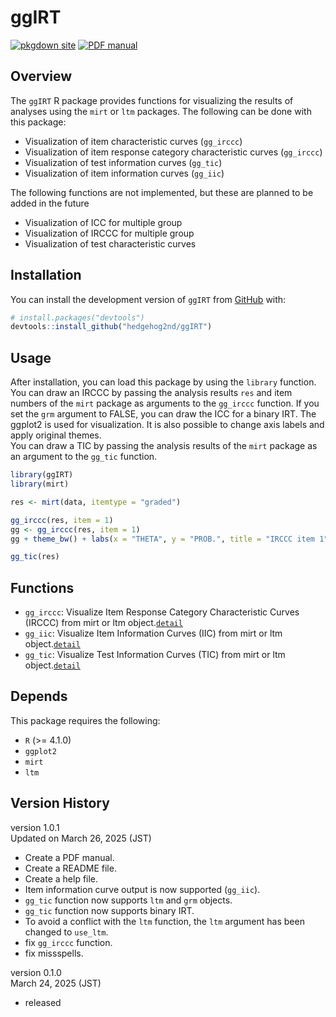 # ggIRT  

[![pkgdown site](https://img.shields.io/badge/docs-pkgdown-blue)](https://hedgehog2nd.github.io/ggIRT/)
[![PDF manual](https://img.shields.io/badge/docs-PDF--manual-green)](https://hedgehog2nd.github.io/ggIRT/ggIRT-manual.pdf)

<!-- badges: start -->

<!-- badges: end -->

## Overview

The `ggIRT` R package provides functions for visualizing the results of analyses using the `mirt` or `ltm` packages. The following can be done with this package:  

- Visualization of item characteristic curves (`gg_irccc`)  
- Visualization of item response category characteristic curves (`gg_irccc`)  
- Visualization of test information curves (`gg_tic`)  
- Visualization of item information curves (`gg_iic`)  

The following functions are not implemented, but these are planned to be added in the future

-   Visualization of ICC for multiple group  
-   Visualization of IRCCC for multiple group  
-   Visualization of test characteristic curves  

## Installation

You can install the development version of `ggIRT` from [GitHub](https://github.com/hedgehog2nd/ggIRT) with:  

``` r
# install.packages("devtools")
devtools::install_github("hedgehog2nd/ggIRT")
```

## Usage

After installation, you can load this package by using the `library` function. You can draw an IRCCC by passing the analysis results `res` and item numbers of the `mirt` package as arguments to the `gg_irccc` function. If you set the `grm` argument to FALSE, you can draw the ICC for a binary IRT. The ggplot2 is used for visualization. It is also possible to change axis labels and apply original themes.  
You can draw a TIC by passing the analysis results of the `mirt` package as an argument to the `gg_tic` function.

``` r
library(ggIRT)
library(mirt)

res <- mirt(data, itemtype = "graded")

gg_irccc(res, item = 1)
gg <- gg_irccc(res, item = 1)
gg + theme_bw() + labs(x = "THETA", y = "PROB.", title = "IRCCC item 1")

gg_tic(res)
```

## Functions  

- `gg_irccc`: Visualize Item Response Category Characteristic Curves (IRCCC) from mirt or ltm object.[`detail`](https://hedgehog2nd.github.io/ggIRT/reference/gg_irccc.html)
- `gg_iic`: Visualize Item Information Curves (IIC) from mirt or ltm object.[`detail`](https://hedgehog2nd.github.io/ggIRT/reference/gg_iic.html)
- `gg_tic`: Visualize Test Information Curves (TIC) from mirt or ltm object.[`detail`](https://hedgehog2nd.github.io/ggIRT/reference/gg_tic.html)

## Depends

This package requires the following:  

- `R` (>= 4.1.0)  
- `ggplot2`  
- `mirt`  
- `ltm`  

## Version History

version 1.0.1  
Updated on March 26, 2025 (JST) 

- Create a PDF manual.
- Create a README file.  
- Create a help file.  
- Item information curve output is now supported (`gg_iic`).  
- `gg_tic` function now supports `ltm` and `grm` objects.
- `gg_tic` function now supports binary IRT.
- To avoid a conflict with the `ltm` function, the `ltm` argument has been changed to `use_ltm`.  
- fix `gg_irccc` function.
- fix missspells.

version 0.1.0  
March 24, 2025 (JST) 

- released  
